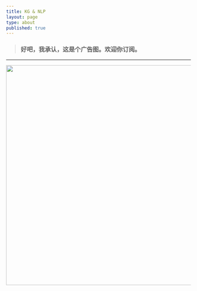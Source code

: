 ```yaml
---
title: KG & NLP
layout: page
type: about
published: true
---
```

> ### 好吧，我承认，这是个广告图。欢迎你订阅。
---

<div align="center"><img width="600" height="auto" src="https://www.bobinsun.cn/assets/images/QR-code.jpg"/></div>
<br>
